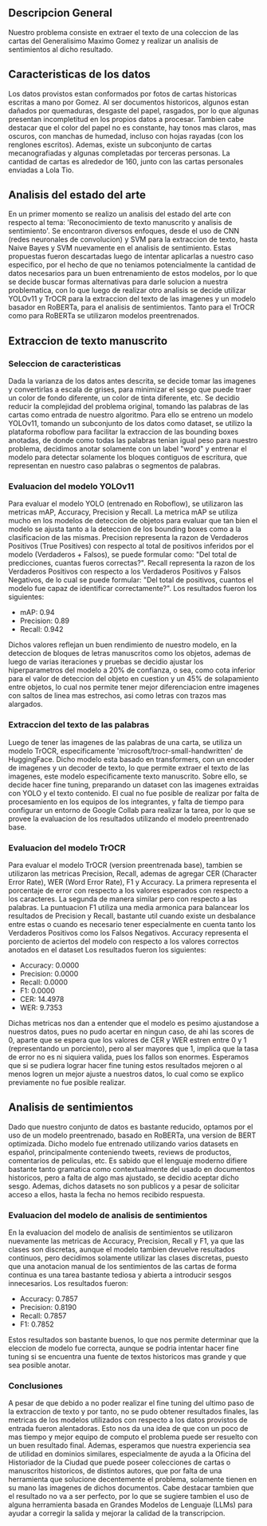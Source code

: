 ## Descripcion General
Nuestro problema consiste en extraer el texto de una coleccion de las cartas del Generalisimo Maximo Gomez y realizar un analisis de sentimientos al dicho resultado.

## Caracteristicas de los datos
Los datos provistos estan conformados por fotos de cartas historicas escritas a mano por Gomez. Al ser documentos historicos, algunos estan dañados por quemaduras, desgaste del papel, rasgados, por lo que algunas presentan incompletitud en los propios datos a procesar. Tambien cabe destacar que el color del papel no es constante, hay tonos mas claros, mas oscuros, con manchas de humedad, incluso con hojas rayadas (con los renglones escritos). Ademas, existe un subconjunto de cartas mecanografiadas y algunas completadas por terceras personas. La cantidad de cartas es alrededor de 160, junto con las cartas personales enviadas a Lola Tio.

## Analisis del estado del arte
En un primer momento se realizo un analisis del estado del arte con respecto al tema: 'Reconocimiento de texto manuscrito y analisis de sentimiento'. Se encontraron diversos enfoques, desde el uso de CNN (redes neuronales de convolucion) y SVM para la extraccion de texto, hasta Naive Bayes y SVM nuevamente en el analisis de sentimiento. Estas propuestas fueron descartadas luego de intentar aplicarlas a nuestro caso especifico, por el hecho de que no teniamos potencialmente la cantidad de datos necesarios para un buen entrenamiento de estos modelos, por lo que se decide buscar formas alternativas para darle solucion a nuestra problematica, con lo que luego de realizar otro analisis se decide utilizar YOLOv11 y TrOCR para la extraccion del texto de las imagenes y un modelo basador en RoBERTa, para el analisis de sentimientos. Tanto para el TrOCR como para RoBERTa se utilizaron modelos preentrenados.

## Extraccion de texto manuscrito
### Seleccion de caracteristicas
Dada la varianza de los datos antes descrita, se decide tomar las imagenes y convertirlas a escala de grises, para minimizar el sesgo que puede traer un color de fondo diferente, un color de tinta diferente, etc. Se decidio reducir la complejidad del problema original, tomando las palabras de las cartas como entrada de nuestro algoritmo. Para ello se entreno un modelo YOLOv11, tomando un subconjunto de los datos como dataset, se utilizo la plataforma roboflow para facilitar la extraccion de las bounding boxes anotadas, de donde como todas las palabras tenian igual peso para nuestro problema, decidimos anotar solamente con un label "word" y entrenar el modelo para detectar solamente los bloques contiguos de escritura, que representan en nuestro caso palabras o segmentos de palabras. 

### Evaluacion del modelo YOLOv11
Para evaluar el modelo YOLO (entrenado en Roboflow), se utilizaron las metricas mAP, Accuracy, Precision y Recall. La metrica mAP se utiliza mucho en los modelos de deteccion de objetos para evaluar que tan bien el modelo se ajusta tanto a la deteccion de los bounding boxes como a la clasificacion de las mismas. Precision representa la razon de Verdaderos Positivos (True Positives) con respecto al total de positivos inferidos por el modelo (Verdaderos + Falsos), se puede formular como: "Del total de predicciones, cuantas fueros correctas?". Recall representa la razon de los Verdaderos Positivos con respecto a los Verdaderos Positivos y Falsos Negativos, de lo cual se puede formular: "Del total de positivos, cuantos el modelo fue capaz de identificar correctamente?".
Los resultados fueron los siguientes:

- mAP: 0.94
- Precision: 0.89
- Recall: 0.942

Dichos valores reflejan un buen rendimiento de nuestro modelo, en la deteccion de bloques de letras manuscritos como los objetos, ademas de luego de varias iteraciones y pruebas se decidio ajustar los hiperparametros del modelo a 20% de confianza, o sea, como cota inferior para el valor de deteccion del objeto en cuestion y un 45% de solapamiento entre objetos, lo cual nos permite tener mejor diferenciacion entre imagenes con saltos de linea mas estrechos, asi como letras con trazos mas alargados.


### Extraccion del texto de las palabras
Luego de tener las imagenes de las palabras de una carta, se utiliza un modelo TrOCR, especificamente 'microsoft/trocr-small-handwritten' de HuggingFace. Dicho modelo esta basado en transformers, con un encoder de imagenes y un decoder de texto, lo que permite extraer el texto de las imagenes, este modelo especificamente texto manuscrito. Sobre ello, se decide hacer fine tuning, preparando un dataset con las imagenes extraidas con YOLO y el texto contenido. El cual no fue posible de realizar por falta de procesamiento en los equipos de los integrantes, y falta de tiempo para configurar un entorno de Google Collab para realizar la tarea, por lo que se provee la evaluacion de los resultados utilizando el modelo preentrenado base.

### Evaluacion del modelo TrOCR
Para evaluar el modelo TrOCR (version preentrenada base), tambien se utilizaron las metricas Precision, Recall, ademas de agregar CER (Character Error Rate), WER (Word Error Rate), F1 y Accuracy. La primera representa el porcentaje de error con respecto a los valores esperados con respecto a los caracteres. La segunda de manera similar pero con respecto a las palabras. La puntuacion F1 utiliza una media armonica para balancear los resultados de Precision y Recall, bastante util cuando existe un desbalance entre estas o cuando es necesario tener especialmente en cuenta tanto los Verdaderos Positivos como los Falsos Negativos. Accuracy representa el porciento de aciertos del modelo con respecto a los valores correctos anotados en el dataset
Los resultados fueron los siguientes:

- Accuracy: 0.0000
- Precision: 0.0000
- Recall: 0.0000
- F1: 0.0000
- CER: 14.4978
- WER: 9.7353

Dichas metricas nos dan a entender que el modelo es pesimo ajustandose a nuestros datos, pues no pudo acertar en ningun caso, de ahi las scores de 0, aparte que se espera que los valores de CER y WER estren entre 0 y 1 (representando un porciento), pero al ser mayores que 1, implica que la tasa de error no es ni siquiera valida, pues los fallos son enormes. Esperamos que si se pudiera lograr hacer fine tuning estos resultados mejoren o al menos logren un mejor ajuste a nuestros datos, lo cual como se explico previamente no fue posible realizar.

## Analisis de sentimientos
Dado que nuestro conjunto de datos es bastante reducido, optamos por el uso de un modelo preentrenado, basado en RoBERTa, una version de BERT optimizada. Dicho modelo fue entrenado utilizando varios datasets en español, principalmente conteniendo tweets, reviews de productos, comentarios de peliculas, etc. Es sabido que el lenguaje moderno difiere bastante tanto gramatica como contextualmente del usado en documentos historicos, pero a falta de algo mas ajustado, se decidio aceptar dicho sesgo. Ademas, dichos datasets no son publicos y a pesar de solicitar acceso a ellos, hasta la fecha no hemos recibido respuesta.

### Evaluacion del modelo de analisis de sentimientos
En la evaluacion del modelo de analisis de sentimientos se utilizaron nuevamente las metricas de Accuracy, Precision, Recall y F1, ya que las clases son discretas, aunque el modelo tambien devuelve resultados continuos, pero decidimos solamente utilizar las clases discretas, puesto que una anotacion manual de los sentimientos de las cartas de forma continua es una tarea bastante tediosa y abierta a introducir sesgos innecesarios. 
Los resultados fueron:

- Accuracy: 0.7857
- Precision: 0.8190
- Recall: 0.7857
- F1: 0.7852

Estos resultados son bastante buenos, lo que nos permite determinar que la eleccion de modelo fue correcta, aunque se podria intentar hacer fine tuning si se encuentra una fuente de textos historicos mas grande y que sea posible anotar.

### Conclusiones
A pesar de que debido a no poder realizar el fine tuning del ultimo paso de la extraccion de texto y por tanto, no se pudo obtener resultados finales, las metricas de los modelos utilizados con respecto a los datos provistos de entrada fueron alentadoras. Esto nos da una idea de que con un poco de mas tiempo y mejor equipo de computo el problema puede ser resuelto con un buen resultado final. Ademas, esperamos que nuestra experiencia sea de utilidad en dominios similares, especialmente de ayuda a la Oficina del Historiador de la Ciudad que puede poseer colecciones de cartas o manuscritos historicos, de distintos autores, que por falta de una herramienta que solucione decentemente el problema, solamente tienen en su mano las imagenes de dichos documentos. Cabe destacar tambien que el resultado no va a ser perfecto, por lo que se sugiere tambien el uso de alguna herramienta basada en Grandes Modelos de Lenguaje (LLMs) para ayudar a corregir la salida y mejorar la calidad de la transcripcion.